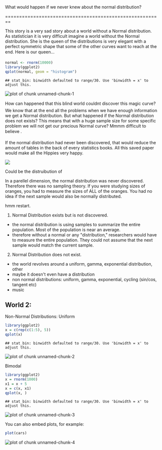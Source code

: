 What would happen if we never knew about the normal distribution?

========================================================

This story is a very sad story about a world without a Normal distribution.  As statistician it is very difficult imagine a world without the Normal distribution.  She is the queen of the distributions is very elegant with a perfect symmetric shape that some of the other curves want to reach at the end.
Here is our queen...


```r
normal <- rnorm(10000)
library(ggplot2)
qplot(normal, geom = "histogram")
```

```
## stat_bin: binwidth defaulted to range/30. Use 'binwidth = x' to adjust this.
```

![plot of chunk unnamed-chunk-1](figure/unnamed-chunk-1.png) 

How can happened that this blind world couldnt  discover this magic curve?  We know that at the end all the problems when we have enough information we get a Normal distribution. But what happened if the Normal distribution does not exists? This means that with a huge sample size for some specific problem we will not get our precious Normal curve? Mmmm  difficult to believe .

If the normal distribution had never been discovered, that would reduce the amount of tables in the back of every statistics books. All this saved paper would make all the Hippies very happy.

![](http://flowerpower89.files.wordpress.com/2010/10/hippies.jpg)


Could be the distruibution of 


In a parellel dimension, the normal distribution was never discovered.  Therefore there was no sampling theory.  If you were studying sizes of oranges, you had to measure the sizes of ALL of the oranges. You had no idea if the next sample would also be normally distributed.  

hmm restart. 

1) Normal Distribution exists but is not discovered.
- the normal distribution is using samples to summarize the entire population.  Most of the population is near an average.
- therefore without a normal or any "distribution," researchers would have to measure the entire population. They could not assume that the next sample would match the current sample.

2) Normal Distribution does not exist.
- the world revolves around a uniform, gamma, exponential distribution, other
- maybe it doesn't even have a distribution
- non normal distributions: uniform, gamma, exponential, cycling (sin/cos, tangent etc)
- music

World 2:
- 


Non-Normal Distributions:
Uniform

```r
library(ggplot2)
x = c(rep(c(1:5), 5))
qplot(x)
```

```
## stat_bin: binwidth defaulted to range/30. Use 'binwidth = x' to adjust this.
```

![plot of chunk unnamed-chunk-2](figure/unnamed-chunk-2.png) 


Bimodal

```r
library(ggplot2)
x = rnorm(1000)
x1 = x + 5
x = c(x, x1)
qplot(x, )
```

```
## stat_bin: binwidth defaulted to range/30. Use 'binwidth = x' to adjust this.
```

![plot of chunk unnamed-chunk-3](figure/unnamed-chunk-3.png) 



You can also embed plots, for example:


```r
plot(cars)
```

![plot of chunk unnamed-chunk-4](figure/unnamed-chunk-4.png) 



